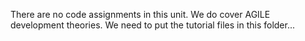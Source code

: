 There are no code assignments in this unit. We do cover AGILE development theories. We need to put the tutorial files in this folder...